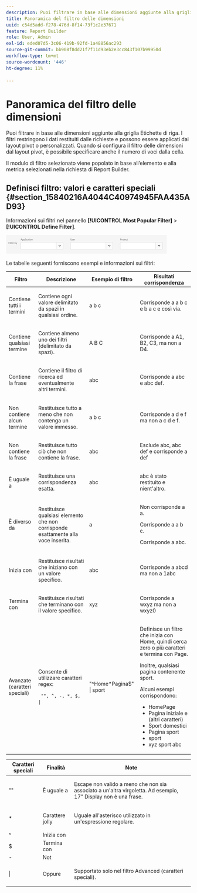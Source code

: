 ```yaml
---
description: Puoi filtrare in base alle dimensioni aggiunte alla griglia Etichette di riga. I filtri restringono i dati restituiti dalle richieste e possono essere applicati dai layout pivot o personalizzati. Quando si configura il filtro delle dimensioni dal layout pivot, è possibile specificare anche il numero di voci dalla cella.
title: Panoramica del filtro delle dimensioni
uuid: c54d5add-f278-476d-8f14-73f1c2e37671
feature: Report Builder
role: User, Admin
exl-id: eded07d5-3c06-419b-92fd-1a48856ac293
source-git-commit: bb908f8dd21f7f11d93eb2e3cc843f107b99950d
workflow-type: tm+mt
source-wordcount: '446'
ht-degree: 11%

---
```


# Panoramica del filtro delle dimensioni

Puoi filtrare in base alle dimensioni aggiunte alla griglia Etichette di riga. I filtri restringono i dati restituiti dalle richieste e possono essere applicati dai layout pivot o personalizzati. Quando si configura il filtro delle dimensioni dal layout pivot, è possibile specificare anche il numero di voci dalla cella.

Il modulo di filtro selezionato viene popolato in base all’elemento e alla metrica selezionati nella richiesta di Report Builder.

## Definisci filtro: valori e caratteri speciali {#section_15840216A4044C40974945FAA435AD93}

Informazioni sui filtri nel pannello **[!UICONTROL Most Popular Filter]** > **[!UICONTROL Define Filter]**.

![Schermata che mostra la finestra di dialogo Definisci filtro con le opzioni di filtro per applicazione, utente e progetto.](/help/admin/admin/assets/filter.png)

Le tabelle seguenti forniscono esempi e informazioni sui filtri:

<table id="table_8AC3A26FF02143DBA949B30F2A46CF11"> 
 <thead> 
  <tr> 
   <th colname="col1" class="entry"> Filtro </th> 
   <th colname="col02" class="entry"> Descrizione </th> 
   <th colname="col2" class="entry"> Esempio di filtro </th> 
   <th colname="col3" class="entry"> Risultati corrispondenza </th> 
  </tr> 
 </thead>
 <tbody> 
  <tr> 
   <td colname="col1"> <p>Contiene tutti i termini </p> </td> 
   <td colname="col02"> <p>Contiene ogni valore delimitato da spazi in qualsiasi ordine. </p> </td> 
   <td colname="col2"> <p>a b c </p> </td> 
   <td colname="col3"> <p>Corrisponde a <span class="term"> a b c</span> e <span class="term"> b a c</span> e così via. </p> </td> 
  </tr> 
  <tr> 
   <td colname="col1"> <p>Contiene qualsiasi termine </p> </td> 
   <td colname="col02"> <p>Contiene almeno uno dei filtri (delimitato da spazi). </p> </td> 
   <td colname="col2"> <p>A B C </p> </td> 
   <td colname="col3"> <p>Corrisponde a <span class="term"> A1</span>, <span class="term"> B2</span>, <span class="term"> C3</span>, ma non a <span class="term"> D4</span>. </p> </td> 
  </tr> 
  <tr> 
   <td colname="col1"> <p>Contiene la frase </p> </td> 
   <td colname="col02"> <p>Contiene il filtro di ricerca ed eventualmente altri termini. </p> </td> 
   <td colname="col2"> <p>abc </p> </td> 
   <td colname="col3"> <p>Corrisponde a <span class="term"> abc</span> e <span class="term"> abc def</span>. </p> </td> 
  </tr> 
  <tr> 
   <td colname="col1"> <p>Non contiene alcun termine </p> </td> 
   <td colname="col02"> <p>Restituisce tutto a meno che non contenga un valore immesso. </p> </td> 
   <td colname="col2"> <p>a b c </p> </td> 
   <td colname="col3"> <p>Corrisponde a <span class="term"> d e f</span> ma non a <span class="term"> c d e f</span>. </p> </td> 
  </tr> 
  <tr> 
   <td colname="col1"> <p>Non contiene la frase </p> </td> 
   <td colname="col02"> <p>Restituisce tutto ciò che non contiene la frase. </p> </td> 
   <td colname="col2"> <p>abc </p> </td> 
   <td colname="col3"> <p>Esclude <span class="term"> abc</span>, <span class="term"> abc def</span> e corrisponde a <span class="term"> def</span> </p> </td> 
  </tr> 
  <tr> 
   <td colname="col1"> <p>È uguale a </p> </td> 
   <td colname="col02"> <p>Restituisce una corrispondenza esatta. </p> </td> 
   <td colname="col2"> <p>abc </p> </td> 
   <td colname="col3"> <p> <span class="term"> abc</span> è stato restituito e nient'altro. </p> </td> 
  </tr> 
  <tr> 
   <td colname="col1"> <p>È diverso da </p> </td> 
   <td colname="col02"> <p>Restituisce qualsiasi elemento che non corrisponde esattamente alla voce inserita. </p> </td> 
   <td colname="col2"> <p>a </p> </td> 
   <td colname="col3"> <p>Non corrisponde a <span class="term"> a</span>. </p> <p>Corrisponde a <span class="term"> a b c</span>. </p> <p>Corrisponde a <span class="term"> abc</span>. </p> </td> 
  </tr> 
  <tr> 
   <td colname="col1"> <p>Inizia con </p> </td> 
   <td colname="col02"> <p>Restituisce risultati che iniziano con un valore specifico. </p> </td> 
   <td colname="col2"> <p>abc </p> </td> 
   <td colname="col3"> <p>Corrisponde a <span class="term"> abcd</span> ma non a <span class="term"> 1abc</span> </p> </td> 
  </tr> 
  <tr> 
   <td colname="col1"> <p>Termina con </p> </td> 
   <td colname="col02"> <p>Restituisce risultati che terminano con il valore specifico. </p> </td> 
   <td colname="col2"> <p>xyz </p> </td> 
   <td colname="col3"> <p>Corrisponde a <span class="term"> wxyz</span> ma non a <span class="term"> wxyz0</span> </p> </td> 
  </tr> 
  <tr> 
   <td colname="col1"> <p>Avanzate (caratteri speciali) </p> </td> 
   <td colname="col02"> <p>Consente di utilizzare caratteri regex: </p> <p> <code> "", ^, -, *, $, | </code> </p> </td> 
   <td colname="col2"> <p>"^Home*Pagina$" | sport </p> </td> 
   <td colname="col3"> <p> Definisce un filtro che inizia con <span class="term"> Home</span>, quindi cerca zero o più caratteri e termina con <span class="term"> Page</span>. </p> <p>Inoltre, qualsiasi pagina contenente <span class="term"> sport</span>. </p> <p>Alcuni esempi corrispondono: </p> 
    <ul id="ul_72D76C5AFEAF405E8A0E4E3C604D10AE"> 
     <li id="li_4D490059B667450DA8A0103167C7B391">HomePage </li> 
     <li id="li_1351619156274092AEB2771D882AD357">Pagina iniziale e (altri caratteri) </li> 
     <li id="li_940EAA99A8CF49308E8471065EB317B1">Sport domestici </li> 
     <li id="li_50A895F14A454BE9BF06EE0F07F99B3B">Pagina sport </li> 
     <li id="li_F3CE0D07941D4C2485D2DE0B73E00677">sport </li> 
     <li id="li_E84C15C061824A5D922D9900392F2996">xyz sport abc </li> 
    </ul> </td> 
  </tr> 
 </tbody> 
</table>

<table id="table_8BBB06C8860745DEA41B39673699DC0F"> 
 <thead> 
  <tr> 
   <th colname="col1" class="entry"> Caratteri speciali </th> 
   <th colname="col2" class="entry"> Finalità </th> 
   <th colname="col3" class="entry"> Note </th> 
  </tr> 
 </thead>
 <tbody> 
  <tr> 
   <td colname="col1"> "" </td> 
   <td colname="col2"> È uguale a </td> 
   <td colname="col3"> <p>Escape non valido a meno che non sia associato a un'altra virgoletta. Ad esempio, <span class="term"> 17" Display</span> non è una frase. </p> </td> 
  </tr> 
  <tr> 
   <td colname="col1"> * </td> 
   <td colname="col2"> Carattere jolly </td> 
   <td colname="col3"> <p>Uguale all'asterisco utilizzato in un'espressione regolare. </p> </td> 
  </tr> 
  <tr> 
   <td colname="col1"> ^ </td> 
   <td colname="col2"> Inizia con </td> 
   <td colname="col3"> </td> 
  </tr> 
  <tr> 
   <td colname="col1"> $ </td> 
   <td colname="col2"> Termina con </td> 
   <td colname="col3"> </td> 
  </tr> 
  <tr> 
   <td colname="col1"> - </td> 
   <td colname="col2"> Not </td> 
   <td colname="col3"> </td> 
  </tr> 
  <tr> 
   <td colname="col1"> | </td> 
   <td colname="col2"> Oppure </td> 
   <td colname="col3"> <p>Supportato solo nel filtro <span class="term"> Advanced (caratteri speciali)</span>. </p> </td> 
  </tr> 
 </tbody> 
</table>
